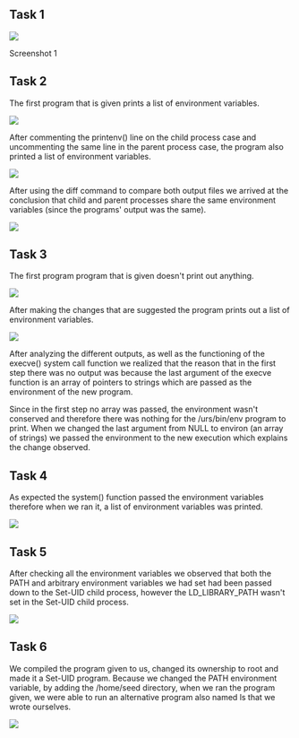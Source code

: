 ## Task 1

<img src="./screenshots/logbook4-task1.png">

<a src="./screenshots/logbook4-task1.png">Screenshot 1</a>

## Task 2

The first program that is given prints a list of environment variables.

<img src="./screenshots/logbook4-task2-1.png">

After commenting the printenv() line on the child process case and uncommenting the same line in the parent process case, the program also printed a list of environment variables.

<img src="./screenshots/logbook4-task2-2.png">

After using the diff command to compare both output files we arrived at the conclusion that child and parent processes share the same environment variables (since the programs' output was the same).

<img src="./screenshots/logbook4-task2-3.png">

## Task 3

The first program program that is given doesn't print out anything.

<img src="./screenshots/logbook4-task3-1.png">

After making the changes that are suggested the program prints out a list of environment variables.

<img src="./screenshots/logbook4-task3-2.png">

After analyzing the different outputs, as well as the functioning of the execve() system call function we realized that the reason that in the first step there was no output was because the last argument of the execve function is an array of pointers to strings which are passed as the environment of the new program.

Since in the first step no array was passed, the environment wasn't conserved and therefore there was nothing for the /urs/bin/env program to print. When we changed the last argument from NULL to environ (an array of strings) we passed the environment to the new execution which explains the change observed.

## Task 4

As expected the system() function passed the environment variables therefore when we ran it, a list of environment variables was printed.

<img src="./screenshots/logbook4-task4.png">

## Task 5

After checking all the environment variables we observed that both the PATH and arbitrary environment variables we had set had been passed down to the Set-UID child process, however the LD_LIBRARY_PATH wasn't set in the Set-UID child process.

<img src="./screenshots/logbook4-task5.png">

## Task 6

We compiled the program given to us, changed its ownership to root and made it a Set-UID program. Because we changed the PATH environment variable, by adding the /home/seed directory, when we ran the program given, we were able to run an alternative program also named ls that we wrote ourselves.

<img src="./screenshots/logbook4-task6.png">
